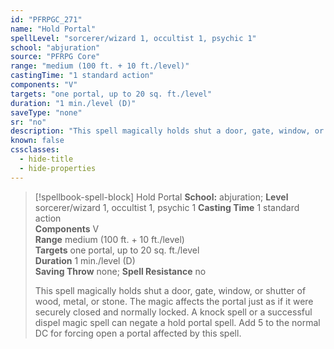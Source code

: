 ```yaml
---
id: "PFRPGC_271"
name: "Hold Portal"
spellLevel: "sorcerer/wizard 1, occultist 1, psychic 1"
school: "abjuration"
source: "PFRPG Core"
range: "medium (100 ft. + 10 ft./level)"
castingTime: "1 standard action"
components: "V"
targets: "one portal, up to 20 sq. ft./level"
duration: "1 min./level (D)"
saveType: "none"
sr: "no"
description: "This spell magically holds shut a door, gate, window, or shutter of wood, metal, or stone. The magic affects the portal just as if it were securely closed and normally locked. A knock spell or a successful dispel magic spell can negate a hold portal spell.  Add 5 to the normal DC for forcing open a portal affected by this spell."
known: false
cssclasses:
  - hide-title
  - hide-properties
---
```


> [!spellbook-spell-block] Hold Portal
> **School:** abjuration; **Level** sorcerer/wizard 1, occultist 1, psychic 1
> **Casting Time** 1 standard action  
> **Components** V  
> **Range** medium (100 ft. + 10 ft./level)  
> **Targets** one portal, up to 20 sq. ft./level  
> **Duration** 1 min./level (D)  
> **Saving Throw** none; **Spell Resistance** no
> 
> This spell magically holds shut a door, gate, window, or shutter of wood, metal, or stone. The magic affects the portal just as if it were securely closed and normally locked. A knock spell or a successful dispel magic spell can negate a hold portal spell.  Add 5 to the normal DC for forcing open a portal affected by this spell.